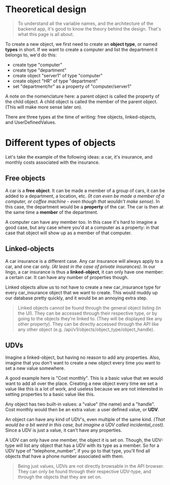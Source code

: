 # Theoretical design
> To understand all the variable names, and the architecture of the backend app, it's good to know the theory behind the design. 
That's what this page is all about.

To create a new object, we first need to create an **object type**, or named **types** in short. If we want to create a computer and list the department it belongs to, we'd do this:

- create type "computer"
- create type "department"
- create object "server1" of type "computer"
- create object "HR" of type "department"
- set "department/hr" as a property of "computer/server1"  

A note on the nomenclature here: a parent object is called the property of the child object. A child object is called the 
member of the parent object. (This will make more sense later on).

There are three types at the time of writing: free objects, linked-objects, and UserDefinedValues.

# Different types of objects
Let's take the example of the following ideas: a car, it's insurance, and monthly costs associated with the insurance.

## Free objects
A car is a **free object**. It can be made a member of a group of cars, it can be added to a department, a location, etc. *(It can even be made a member of a computer, or coffee machine - even though that wouldn't make sense)*.
In this case, the department would be a **property** of the car. The car is then at the same time a **member** of the 
department.

A computer can have any member too. In this case it's hard to imagine a good case, but any case where you'd at a computer as a property: in that case that object will show up as a member of that computer.

## Linked-objects
A car insurance is a different case. Any car insurance will always apply to a car, and one car only. *(At least in the case of private insurances)*. In our lingo, a car insurance is thus a **linked-object**,
it can only have one member: a certain car. It can have any number of properties though. 

Linked objects allow us to not have to create a new car_insurance type for every car_insurance object that we want to create.
This would muddy up our database pretty quickly, and it would be an annoying extra step.

> Linked objects cannot be found through the general object listing (in the UI). They can be accessed through their respective type, or by going to the objects they're linked to. (They will be displayed like any other property). They can be directly accessed through the API like any other object (e.g. /api/v1/objects/object_type/object_handle).

## UDVs
Imagine a linked-object, but having no reason to add any properties. Also, imagine that you don't want to create a new object every time you want to set a new value somewhere. 

A good example here is "Cost monthly". This is a basic value that we would want to add all over the place. Creating a new object every time we set a value like this is a lot of work, and useless because we are not interested in setting properties to a basic value like this.

Any object has two built-in values: a "value" (the name) and a "handle". Cost monthly would then be an extra value: a user defined value, or **UDV**. 

An object can have any kind of UDV's, even multiple of the same kind. *(That would be a bit weird in this case, but imagine a UDV called incidental_cost).* Since a UDV is just a value, it can't have any properties. 

A UDV can only have one member, the object it is set on. Though, the UDV-type will list any object that has a UDV with its type as a member. So for a UDV type of "telephone_number", if you go to that type, you'll find all objects that have a phone number associated with them.

> Being just values, UDVs are not directly browsable in the API browser. They can only be found through their respective UDV-type, and through the objects that they are set on. 
